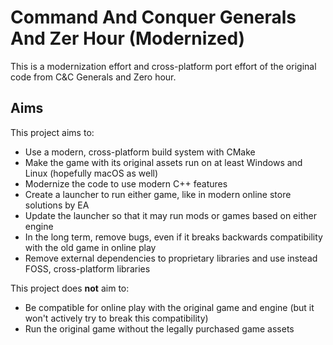 # Command And Conquer Generals And Zer Hour (Modernized)

This is a modernization effort and cross-platform port effort of the original code from C&C Generals and Zero hour.

## Aims

This project aims to:

- Use a modern, cross-platform build system with CMake
- Make the game with its original assets run on at least Windows and Linux (hopefully macOS as well)
- Modernize the code to use modern C++ features
- Create a launcher to run either game, like in modern online store solutions by EA
- Update the launcher so that it may run mods or games based on either engine
- In the long term, remove bugs, even if it breaks backwards compatibility with the old game in online play
- Remove external dependencies to proprietary libraries and use instead FOSS, cross-platform libraries

This project does **not** aim to:

- Be compatible for online play with the original game and engine (but it won't actively try to break this
  compatibility)
- Run the original game without the legally purchased game assets